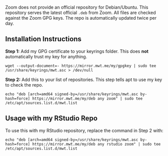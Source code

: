Zoom does not provide an official repository for Debian/Ubuntu. This repository serves the latest official `.deb` from Zoom. All files are checked against the Zoom GPG keys. The repo is automatically updated twice per day.

## Installation Instructions

**Step 1:** Add my GPG certificate to your keyrings folder. This does **not** automatically trust my key for anything.

```
wget --output-document=- https://mirror.mwt.me/my/gpgkey | sudo tee /usr/share/keyrings/mwt.asc > /dev/null
```

**Step 2:** Add this to your list of repositories. This step tells apt to use my key to check the repo.

```
echo "deb [arch=amd64 signed-by=/usr/share/keyrings/mwt.asc by-hash=force] https://mirror.mwt.me/my/deb any zoom" | sudo tee /etc/apt/sources.list.d/mwt.list
```

## Usage with my RStudio Repo

To use this with my RStudio repository, replace the command in Step 2 with:

```
echo "deb [arch=amd64 signed-by=/usr/share/keyrings/mwt.asc by-hash=force] https://mirror.mwt.me/my/deb any rstudio zoom" | sudo tee /etc/apt/sources.list.d/mwt.list
```
